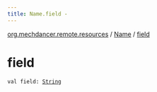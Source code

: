 ```yaml
---
title: Name.field - 
---
```


[org.mechdancer.remote.resources](../index.html) / [Name](index.html) / [field](./field.html)

# field

`val field: `[`String`](https://kotlinlang.org/api/latest/jvm/stdlib/kotlin/-string/index.html)